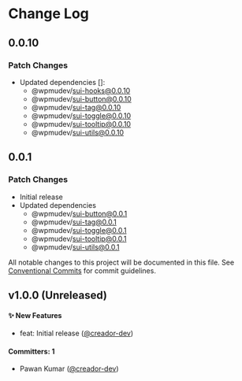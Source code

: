 # Change Log

## 0.0.10

### Patch Changes

- Updated dependencies []:
  - @wpmudev/sui-hooks@0.0.10
  - @wpmudev/sui-button@0.0.10
  - @wpmudev/sui-tag@0.0.10
  - @wpmudev/sui-toggle@0.0.10
  - @wpmudev/sui-tooltip@0.0.10
  - @wpmudev/sui-utils@0.0.10

## 0.0.1

### Patch Changes

- Initial release
- Updated dependencies
  - @wpmudev/sui-button@0.0.1
  - @wpmudev/sui-tag@0.0.1
  - @wpmudev/sui-toggle@0.0.1
  - @wpmudev/sui-tooltip@0.0.1
  - @wpmudev/sui-utils@0.0.1

All notable changes to this project will be documented in this file. See
[Conventional Commits](https://conventionalcommits.org/) for commit guidelines.

## v1.0.0 (Unreleased)

#### ✨ New Features

- feat: Initial release ([@creador-dev](https://github.com/creador-dev))

#### Committers: 1

- Pawan Kumar ([@creador-dev](https://github.com/creador-dev))
